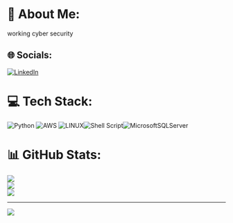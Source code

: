 # 💫 About Me:
working cyber security


## 🌐 Socials:
[![LinkedIn](https://img.shields.io/badge/LinkedIn-%230077B5.svg?logo=linkedin&logoColor=white)](https://linkedin.com/in/https://www.linkedin.com/in/faruk-filikci-40a4361aa/) 

# 💻 Tech Stack:
![Python](https://img.shields.io/badge/python-3670A0?style=for-the-badge&logo=python&logoColor=ffdd54) ![AWS](https://img.shields.io/badge/AWS-%23FF9900.svg?style=for-the-badge&logo=amazon-aws&logoColor=white) ![LINUX](https://img.shields.io/badge/Linux-FCC624?style=for-the-badge&logo=linux&logoColor=black)![Shell Script](https://img.shields.io/badge/shell_script-%23121011.svg?style=for-the-badge&logo=gnu-bash&logoColor=white)![MicrosoftSQLServer](https://img.shields.io/badge/Microsoft%20SQL%20Sever-CC2927?style=for-the-badge&logo=microsoft%20sql%20server&logoColor=white)
# 📊 GitHub Stats:
![](https://github-readme-stats.vercel.app/api?username=farukfilikci&theme=dark&hide_border=false&include_all_commits=false&count_private=false)<br/>
![](https://github-readme-streak-stats.herokuapp.com/?user=farukfilikci&theme=dark&hide_border=false)<br/>
![](https://github-readme-stats.vercel.app/api/top-langs/?username=farukfilikci&theme=dark&hide_border=false&include_all_commits=false&count_private=false&layout=compact)

---
[![](https://visitcount.itsvg.in/api?id=farukfilikci&icon=0&color=0)](https://visitcount.itsvg.in)

<!-- Proudly created with GPRM ( https://gprm.itsvg.in ) -->
